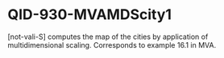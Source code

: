 # QID-930-MVAMDScity1
[not-vali-S] computes the map of the cities by application of multidimensional scaling. Corresponds to example 16.1 in MVA.
